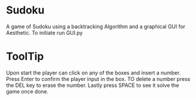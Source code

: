 # Sudoku
A game of Sudoku using a backtracking Algorithm and a graphical GUI for Aesthetic. 
To initiate run GUI.py

# ToolTip
Upon start the player can click on any of the boxes and insert a number. Press Enter to confirm the player input in the box.
TO delete a number press the DEL key to erase the number. Lastly press SPACE to see it solve the game once done. 
